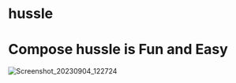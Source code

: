 # hussle
<h1>Compose hussle is Fun and Easy</h1>

![Screenshot_20230904_122724](https://github.com/Areeb786123/hussle/assets/56149022/24825017-36cb-4f2f-8ae8-c2aa995755d4)
